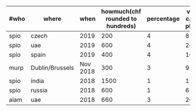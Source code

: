 | #who | where           | when     | howmuch(chf rounded to hundreds) | percentage | voluntary-carbontax-pledge(chf) |
|------|-----------------|----------|----------------------------------|------------|---------------------------------|
| spio | czech           | 2019     | 200                              | 4          | 8                               |
| spio | uae             | 2019     | 600                              | 4          | 24                              |
| spio | spain           | 2019     | 400                              | 4          | 16                              |
| murp | Dublin/Brussels | Nov 2018 | 300                              | 3          | 9                               |
| spio | india           | 2018     | 1500                             | 1          | 15                              |
| spio | russia          | 2018     | 600                              | 1          | 6                               |
| alam | uae             | 2018     | 660                              | 3          | 20                              |


